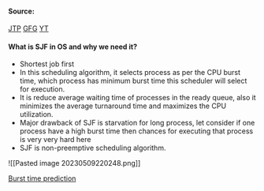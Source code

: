 #### Source:
[JTP](https://www.javatpoint.com/os-sjf-scheduling)
[GFG](https://www.geeksforgeeks.org/program-for-shortest-job-first-or-sjf-cpu-scheduling-set-1-non-preemptive/)
[YT](https://www.youtube.com/watch?v=MS5EPNUFx4o&list=PLXj4XH7LcRfDrdQuJTHIPmKMpa7eYVaPm&index=23)

#### What is SJF in OS and why we need it?

* Shortest job first
* In this scheduling algorithm, it selects process as per the CPU burst time, which process has minimum burst time this scheduler will select for execution.
* It is reduce average waiting time of processes in the ready queue, also it minimizes the average turnaround time and maximizes the CPU utilization.
* Major drawback of SJF is starvation for long process, let consider if one process have a high burst time then chances for executing that process is very very hard here
* SJF is non-preemptive scheduling algorithm.

![[Pasted image 20230509220248.png]]


[Burst time prediction](https://www.javatpoint.com/os-prediction-of-cpu-burst-time-for-a-process-in-sjf)

